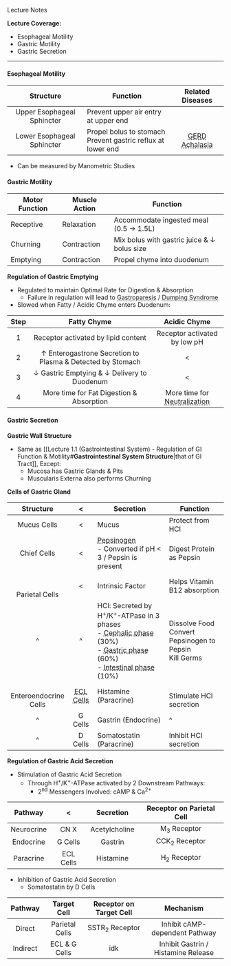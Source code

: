 Lecture Notes

**Lecture Coverage:**
- Esophageal Motility
- Gastric Motility
- Gastric Secretion

---
#### **Esophageal Motility**
|       **Structure**        | **Function**                                                   |                                       Related Diseases                                       |
| :------------------------: | -------------------------------------------------------------- | :------------------------------------------------------------------------------------------: |
| Upper Esophageal Sphincter | Prevent upper air entry at upper end                           |                                                                                              |
| Lower Esophageal Sphincter | Propel bolus to stomach<br>Prevent gastric reflux at lower end | <abbr Title="Incompetent LES">GERD</abbr><br><abbr Title="Failure to Relax">Achalasia</abbr> |
- Can be measured by Manometric Studies


#### **Gastric Motility**

| **Motor Function** | **Muscle Action** | **Function**                                |
| ------------------ | ----------------- | ------------------------------------------- |
| Receptive          | Relaxation        | Accommodate ingested meal (0.5 → 1.5L)      |
| Churning           | Contraction       | Mix bolus with gastric juice & ↓ bolus size |
| Emptying           | Contraction       | Propel chyme into duodenum                  |

**Regulation of Gastric Emptying**
- Regulated to maintain Optimal Rate for Digestion & Absorption
	- Failure in regulation will lead to <abbr Title="Gastric Emptying too Slow">Gastroparesis</abbr> / <abbr Title="Gastric Emptying too Fast">Dumping Syndrome</abbr>
- Slowed when Fatty / Acidic Chyme enters Duodenum:

| Step |                        Fatty Chyme                         |                             Acidic Chyme                              |
| :--: | :--------------------------------------------------------: | :-------------------------------------------------------------------: |
|  1   |            Receptor activated by lipid content             |                     Receptor activated by low pH                      |
|  2   | ↑ Enterogastrone Secretion to Plasma & Detected by Stomach |                                   <                                   |
|  3   |        ↓ Gastric Emptying & ↓ Delivery to Duodenum         |                                   <                                   |
|  4   |          More time for Fat Digestion & Absorption          | More time for <abbr Title="By Pancreatic HCO₃⁻">Neutralization</abbr> |


#### **Gastric Secretion**
**Gastric Wall Structure**
- Same as [[Lecture 1.1 (Gastrointestinal System) - Regulation of GI Function & Motility#**Gastrointestinal System Structure**|that of GI Tract]], Except:
	- Mucosa has Gastric Glands & Pits
	- Muscularis Externa also performs Churning
  

**Cells of Gastric Gland**

|        **Structure**         |                             <                              | **Secretion**                                                                                                                                                                                                                                                                                                   | Function                                                    |
| :--------------------------: | :--------------------------------------------------------: | --------------------------------------------------------------------------------------------------------------------------------------------------------------------------------------------------------------------------------------------------------------------------------------------------------------- | ----------------------------------------------------------- |
|         Mucus Cells          |                             <                              | Mucus                                                                                                                                                                                                                                                                                                           | Protect from HCl                                            |
|         Chief Cells          |                             <                              | <abbr Title="Immature pepsin">Pepsinogen</abbr><br>- Converted if pH < 3 / Pepsin is present                                                                                                                                                                                                                    | Digest Protein as Pepsin                                    |
|    <br><br>Parietal Cells    |                             <                              | Intrinsic Factor                                                                                                                                                                                                                                                                                                | Helps Vitamin B12 absorption                                |
|              ^               |                             ^                              | HCl: Secreted by H<sup>+</sup>/K<sup>+</sup>-ATPase in 3 phases<br>- <abbr Title="Before Bolus Arrival at Stomach">Cephalic phase</abbr> (30%)<br>- <abbr Title="After Bolus Arrival at Stomach">Gastric phase</abbr> (60%)<br>- <abbr Title="After Bolus Departure from Stomach">Intestinal phase</abbr> (10%) | Dissolve Food<br>Convert Pepsinogen to Pepsin<br>Kill Germs |
| <br>Enteroendocrine<br>Cells | <abbr Title="Enterochromaffin-Like Cells">ECL Cells</abbr> | Histamine (Paracrine)                                                                                                                                                                                                                                                                                           | <br>Stimulate HCl secretion                                 |
|              ^               |                          G Cells                           | Gastrin (Endocrine)                                                                                                                                                                                                                                                                                             | ^                                                           |
|              ^               |                          D Cells                           | Somatostatin (Paracrine)                                                                                                                                                                                                                                                                                        | Inhibit HCl secretion                                       |

**Regulation of Gastric Acid Secretion**
- Stimulation of Gastric Acid Secretion
	- Through H<sup>+</sup>/K<sup>+</sup>-ATPase activated by 2 Downstream Pathways:
		- 2<sup>nd</sup> Messengers Involved: cAMP & Ca<sup>2+</sup>

|  Pathway   |     <     |   Secretion   | Receptor on Parietal Cell |
| :--------: | :-------: | :-----------: | :-----------------------: |
| Neurocrine |   CN X    | Acetylcholine |  M<sub>3</sub> Receptor   |
| Endocrine  |  G Cells  |    Gastrin    | CCK<sub>2</sub> Receptor  |
| Paracrine  | ECL Cells |   Histamine   |  H<sub>2</sub> Receptor   |

- Inhibition of Gastric Acid Secretion
	- Somatostatin by D Cells

| Pathway  |  Target Cell   |  Receptor on Target Cell  |              Mechanism              |
| :------: | :------------: | :-----------------------: | :---------------------------------: |
|  Direct  | Parietal Cells | SSTR<sub>2</sub> Receptor |   Inhibit cAMP-dependent Pathway    |
| Indirect | ECL & G Cells  |            idk            | Inhibit Gastrin / Histamine Release |
